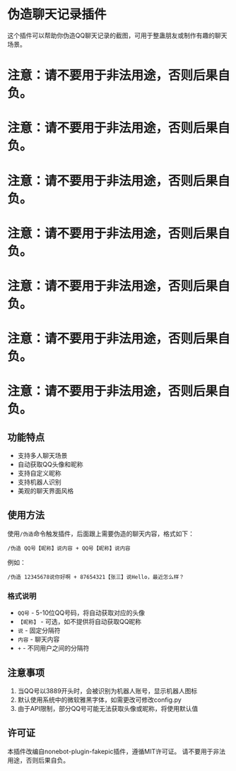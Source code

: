 # 伪造聊天记录插件

这个插件可以帮助你伪造QQ聊天记录的截图，可用于整蛊朋友或制作有趣的聊天场景。

# 注意：请不要用于非法用途，否则后果自负。
# 注意：请不要用于非法用途，否则后果自负。
# 注意：请不要用于非法用途，否则后果自负。
# 注意：请不要用于非法用途，否则后果自负。
# 注意：请不要用于非法用途，否则后果自负。
# 注意：请不要用于非法用途，否则后果自负。
# 注意：请不要用于非法用途，否则后果自负。

## 功能特点

- 支持多人聊天场景
- 自动获取QQ头像和昵称
- 支持自定义昵称
- 支持机器人识别
- 美观的聊天界面风格

## 使用方法

使用`/伪造`命令触发插件，后面跟上需要伪造的聊天内容，格式如下：

```
/伪造 QQ号【昵称】说内容 + QQ号【昵称】说内容
```

例如：

```
/伪造 12345678说你好啊 + 87654321【张三】说Hello，最近怎么样？
```

### 格式说明

- `QQ号` - 5-10位QQ号码，将自动获取对应的头像
- `【昵称】` - 可选，如不提供将自动获取QQ昵称
- `说` - 固定分隔符
- `内容` - 聊天内容
- `+` - 不同用户之间的分隔符

## 注意事项

1. 当QQ号以3889开头时，会被识别为机器人账号，显示机器人图标
2. 默认使用系统中的微软雅黑字体，如需更改可修改config.py
3. 由于API限制，部分QQ号可能无法获取头像或昵称，将使用默认值


## 许可证

本插件改编自nonebot-plugin-fakepic插件，遵循MIT许可证。 请不要用于非法用途，否则后果自负。
